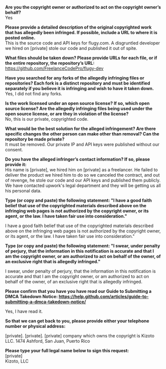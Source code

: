 **Are you the copyright owner or authorized to act on the copyright owner’s behalf?**   
Yes

**Please provide a detailed description of the original copyrighted work that has allegedly been infringed. If possible, include a URL to where it is posted online.**   
This is the source code and API keys for flugy.com. A disgruntled developer we hired on [private] stole our code and published it out of spite.

**What files should be taken down? Please provide URLs for each file, or if the entire repository, the repository’s URL:**   
https://github.com/FreelanceCodePro/flugy-dev

**Have you searched for any forks of the allegedly infringing files or repositories? Each fork is a distinct repository and must be identified separately if you believe it is infringing and wish to have it taken down.**   
Yes, I did not find any forks.

**Is the work licensed under an open source license? If so, which open source license? Are the allegedly infringing files being used under the open source license, or are they in violation of the license?**   
No, this is our private, copyrighted code.

**What would be the best solution for the alleged infringement? Are there specific changes the other person can make other than removal? Can the repository be made private?**   
It must be removed. Our private IP and API keys were published without our consent.

**Do you have the alleged infringer’s contact information? If so, please provide it:**   
His name is [private], we hired him on [private] as a freelancer. He failed to deliver the product we hired him to do so we canceled the contract, and out of revenge, he stole our code and our API keys and published them publicly. We have contacted upwork's legal department and they will be getting us all his personal data.

**Type (or copy and paste) the following statement: "I have a good faith belief that use of the copyrighted materials described above on the infringing web pages is not authorized by the copyright owner, or its agent, or the law. I have taken fair use into consideration."**

I have a good faith belief that use of the copyrighted materials described above on the infringing web pages is not authorized by the copyright owner, or its agent, or the law. I have taken fair use into consideration."

**Type (or copy and paste) the following statement: "I swear, under penalty of perjury, that the information in this notification is accurate and that I am the copyright owner, or am authorized to act on behalf of the owner, of an exclusive right that is allegedly infringed."**

I swear, under penalty of perjury, that the information in this notification is accurate and that I am the copyright owner, or am authorized to act on behalf of the owner, of an exclusive right that is allegedly infringed.

**Please confirm that you have you have read our Guide to Submitting a DMCA Takedown Notice: https://help.github.com/articles/guide-to-submitting-a-dmca-takedown-notice/**

Yes, I have read it.

**So that we can get back to you, please provide either your telephone number or physical address:**

[private]. [private]. [private] company which owns the copyright is Kizoto LLC. 1474 Ashford, San Juan, Puerto Rico

**Please type your full legal name below to sign this request:**   
[private]  
Kizoto, LLC

